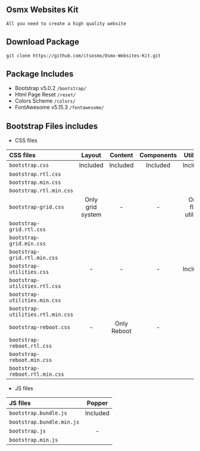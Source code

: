 ## Osmx Websites Kit
`All you need to create a high quality website`

## Download Package
`git clone https://github.com/itsosmx/Osmx-Websites-Kit.git`

## Package Includes 
 - Bootstrap v5.0.2 `/bootstrap/`
 - Html Page Reset `/reset/`
 - Colors Scheme `/colors/`
 - FontAwesome v5.15.3 `/fontawesome/`


## Bootstrap Files includes
- CSS files

|CSS files                      |Layout   |Content  |Components|Utilities |
| :---- | :----: | :----: | :----: | :----: |
|`bootstrap.css`            |Included| Included| Included     |Included|
|`bootstrap.rtl.css`       |   |   | | |
|`bootstrap.min.css`     |   |   | | |
|`bootstrap.rtl.min.css`|   |   | | |
|`bootstrap-grid.css`|Only grid system|-|-|Only flex utilities|
|`bootstrap-grid.rtl.css`| | | | |
|`bootstrap-grid.min.css`| | | | |
|`bootstrap-grid.rtl.min.css`| | | | |
|`bootstrap-utilities.css`|-|-|-|Included|
|`bootstrap-utilities.rtl.css`| | | | |
|`bootstrap-utilities.min.css`| | | | |
|`bootstrap-utilities.rtl.min.css`| | | | |
|`bootstrap-reboot.css`|-|Only Reboot|-|-|
|`bootstrap-reboot.rtl.css`| | | | |
|`bootstrap-reboot.min.css`| | | | |
|`bootstrap-reboot.rtl.min.css`| | | | |

- JS files

|JS files|	Popper|
|:----| :----: |
|`bootstrap.bundle.js`|Included|
|`bootstrap.bundle.min.js`| |
|`bootstrap.js`|-|
|`bootstrap.min.js`| |